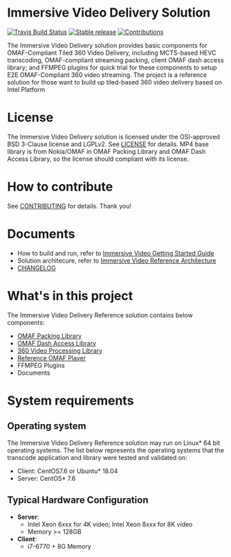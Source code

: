 # Immersive Video Delivery Solution
[![Travis Build Status](https://travis-ci.com/OpenVisualCloud/CDN-Transcode-Sample.svg?branch=master)](https://travis-ci.com/OpenVisualCloud/ImmersiveVideo)
[![Stable release](https://img.shields.io/badge/latest_release-v1.0.0-green.svg)](ReleaseNotes)
[![Contributions](https://img.shields.io/badge/contributions-welcome-blue.svg)](https://github.com/OpenVisualCloud/Immersive-Video-Sample/wiki)

The Immersive Video Delivery solution provides basic components for OMAF-Compliant Tiled 360 Video Delivery, including MCTS-based HEVC transcoding, OMAF-compliant streaming packing, client OMAF dash access library; and FFMPEG plugins for quick trial for these components to setup E2E OMAF-Compliant 360 video streaming. The project is a reference solution for those want to build up tiled-based 360 video delivery based on Intel Platform 

# License
The Immersive Video Delivery solution is licensed under the OSI-approved BSD 3-Clause license and LGPLv2. See [LICENSE](LICENSE) for details. 
MP4 base library is from Nokia/OMAF in OMAF Packing Library and OMAF Dash Access Library, so the license should compliant with its license.

# How to contribute
See [CONTRIBUTING](CONTRIBUTING.md) for details. Thank you!

# Documents
-  How to build and run, refer to [Immersive Video Getting Started Guide](doc/Immersive_Video_Getting_Started_Guide.md)
-  Solution architecure, refer to [Immersive Video Reference Architecture](doc/Immersive_Video_Delivery_Architecture.md)
-  [CHANGELOG](CHANGELOG.md) 

# What's in this project
The Immersive Video Delivery Reference solution contains below components:
-  [OMAF Packing Library](doc/Immersive_Video_Delivery_OMAF_Packing.md)
-  [OMAF Dash Access Library](doc/Immersive_Video_Delivery_DashAccess.md)
-  [360 Video Processing Library](doc/Immersive_Video_Delivery_360SCVP.md)
-  [Reference OMAF Player](doc/Immersive_Video_Delivery_RefPlayer.md)
-  FFMPEG Plugins
-  Documents

# System requirements
## Operating system
The Immersive Video Delivery Reference solution may run on Linux* 64 bit operating systems. The list below represents the operating systems that the transcode application and library were tested and validated on:
- Client: CentOS7.6 or Ubuntu* 18.04 
- Server: CentOS* 7.6

## Typical Hardware Configuration
- **Server**: 
    + Intel Xeon 6xxx for 4K video; Intel Xeon 8xxx for 8K video
	+ Memory >= 128GB
- **Client**:
    + i7-6770 + 8G Memory

